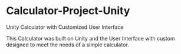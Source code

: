 # Calculator-Project-Unity
Unity Calculator with Customized User Interface

This Calculator was built on Unity and the User Interface with custom designed to meet the needs of a simple calculator.
